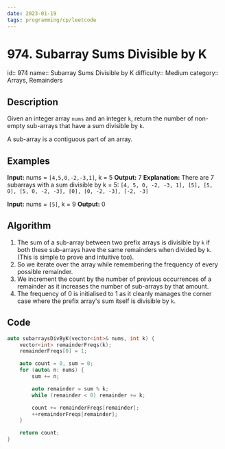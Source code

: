 ```yaml
---
date: 2023-01-19
tags: programming/cp/leetcode
---
```


# 974. Subarray Sums Divisible by K 

id:: 974
name:: Subarray Sums Divisible by K
difficulty:: Medium
category:: Arrays, Remainders

## Description
Given an integer array `nums` and an integer `k`, return the number of non-empty sub-arrays that have a sum divisible by `k`.

A sub-array is a contiguous part of an array.

## Examples
**Input:** nums = `[4,5,0,-2,-3,1]`, k = 5
**Output:** 7
**Explanation:** There are 7 subarrays with a sum divisible by k = 5:
`[4, 5, 0, -2, -3, 1], [5], [5, 0], [5, 0, -2, -3], [0], [0, -2, -3], [-2, -3]`

**Input:** nums = `[5]`, k = 9
**Output:** 0

## Algorithm
1.  The sum of a sub-array between two prefix arrays is divisible by `k` if both these sub-arrays have the same remainders when divided by `k`. (This is simple to prove and intuitive too).
2. So we iterate over the array while remembering the frequency of every possible remainder. 
3. We increment the count by the number of previous occurrences of a remainder as it increases the number of sub-arrays by that amount.
4. The frequency of 0 is initialised to 1 as it cleanly manages the corner case where the prefix array's sum itself is divisible by `k`.

## Code
```cpp
auto subarraysDivByK(vector<int>& nums, int k) {
	vector<int> remainderFreqs(k);
	remainderFreqs[0] = 1;

	auto count = 0, sum = 0;
	for (auto& n: nums) {
		sum += n;

		auto remainder = sum % k;
		while (remainder < 0) remainder += k;

		count += remainderFreqs[remainder];
		++remainderFreqs[remainder];
	}

	return count;
}
```